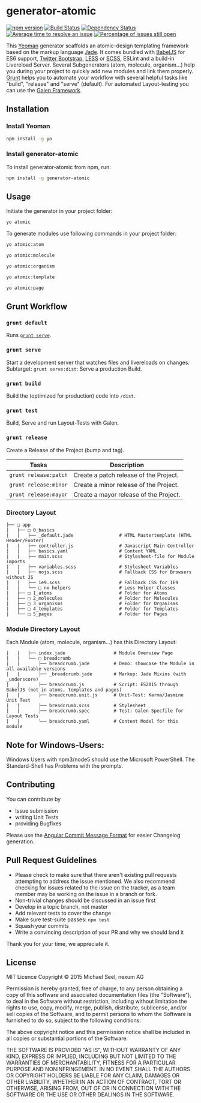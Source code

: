 # generator-atomic
[![npm version](https://badge.fury.io/js/generator-atomic.svg)](https://badge.fury.io/js/generator-atomic)
[![Build Status](https://travis-ci.org/nexumAG/generator-atomic.svg?branch=master)](https://travis-ci.org/nexumAG/generator-atomic) 
[![Dependency Status](https://david-dm.org/nexumAG/generator-atomic.svg)](https://david-dm.org/nexumAG/generator-atomic)
[![Average time to resolve an issue](http://isitmaintained.com/badge/resolution/nexumAg/generator-atomic.svg)](http://isitmaintained.com/project/nexumAG/generator-atomic "Average time to resolve an issue")
[![Percentage of issues still open](http://isitmaintained.com/badge/open/nexumAg/generator-atomic.svg)](http://isitmaintained.com/project/nexumAG/generator-atomic "Percentage of issues still open")

This [Yeoman](http://yeoman.io) generator scaffolds an atomic-design templating framework based on the markup language [Jade](http://http://jade-lang.com/).
It comes bundled with [BabelJS](http://babeljs.io/) for ES6 support, [Twitter Bootstrap](http://getbootstrap.com/), [LESS](http://www.lesscss.org/) or [SCSS](http://sass-lang.com/), ESLint and a build-in Livereload Server. 
Several Subgenerators (atom, molecule, organism...) help you during your project to quickly add new modules and link them properly.
[Grunt](http://gruntjs.com/) helps you to automate your workflow with several helpful tasks like "build", "release" and "serve" (default). For automated Layout-testing you can use the [Galen Framework](http://galenframework.com/).


## Installation

### Install Yeoman

```bash
npm install -g yo
```

### Install generator-atomic

To install generator-atomic from npm, run:

```bash
npm install -g generator-atomic
```

## Usage

Initiate the generator in your project folder:

```bash
yo atomic
```

To generate modules use following commands in your project folder:

```bash
yo atomic:atom
```

```bash
yo atomic:molecule
```

```bash
yo atomic:organism
```

```bash
yo atomic:template
```

```bash
yo atomic:page
```

## Grunt Workflow

### `grunt default`
Runs [`grunt serve`](#grunt-serve).

### `grunt serve`
Start a development server that watches files and livereloads on changes.
Subtarget: `grunt serve:dist`: Serve a production Build.

### `grunt build`
Build the (optimized for production) code into `/dist`.

### `grunt test`
Build, Serve and run Layout-Tests with Galen.

### `grunt release`
Create a Release of the Project (bump and tag).

|Tasks| Description
|---------|-------
| `grunt release:patch` | Create a patch release of the Project.
| `grunt release:minor` | Create a minor release of the Project.
| `grunt release:mayor` | Create a mayor release of the Project.

### Directory Layout
```
├── □ app                                   
|   ├── □ 0_basics                        
|   |   ├── _default.jade                 # HTML Mastertemplate (HTML Header/Footer)
|   |   ├── controller.js                 # Javascript Main Controller 
|   |   ├── basics.yaml                   # Content YAML
|   |   ├── main.scss                     # Stylesheet-file for Module imports
|   |   ├── variables.scss                # Stylesheet Variables
|   |   ├── nojs.scss                     # Fallback CSS for Browsers without JS
|   |   ├── ie9.scss                      # Fallback CSS for IE9
|   |   └── □ nx helpers                  # Less Helper Classes
|   ├── □ 1_atoms                         # Folder for Atoms
|   ├── □ 2_molecules                     # Folder for Molecules
|   ├── □ 3_organisms                     # Folder for Organisms
|   ├── □ 4_templates                     # Folder for Templates
|   └── □ 5_pages                         # Folder for Pages
```

### Module Directory Layout
Each Module (atom, molecule, organism...) has this Directory Layout:
```
|   |   ├── index.jade                  # Module Overview Page
|   |   └── □ breadcrumb                  
|   |       ├── breadcrumb.jade         # Demo: showcase the Module in all available versions
|   |       ├── _breadcrumb.jade        # Markup: Jade Mixins (with _underscore)
|   |       ├── breadcrumb.js           # Script: ES2015 through BabelJS (not in atoms, templates and pages)
|   |       ├── breadcrumb.unit.js      # Unit-Test: Karma/Jasmine Unit Test
|   |       ├── breadcrumb.scss         # Stylesheet
|   |       ├── breadcrumb.spec         # Test: Galen Specfile for Layout Tests
|   |       └── breadcrumb.yaml         # Content Model for this module
```

## Note for Windows-Users:
Windows Users with npm3/node5 should use the Microsoft PowerShell.
The Standard-Shell has Problems with the prompts.

## Contributing

You can contribute by  

* Issue submission
* writing Unit Tests
* providing Bugfixes

Please use the [Angular Commit Message Format](https://github.com/angular/angular.js/blob/master/CONTRIBUTING.md#commit-message-format) for easier Changelog generation.

## Pull Request Guidelines

* Please check to make sure that there aren't existing pull requests attempting to address the issue mentioned. We also recommend checking for issues related to the issue on the tracker, as a team member may be working on the issue in a branch or fork.
* Non-trivial changes should be discussed in an issue first
* Develop in a topic branch, not master
* Add relevant tests to cover the change
* Make sure test-suite passes: `npm test`
* Squash your commits
* Write a convincing description of your PR and why we should land it


Thank you for your time, we appreciate it.

## License

MIT Licence
Copyright © 2015  Michael Seel, nexum AG

Permission is hereby granted, free of charge, to any person obtaining a copy
of this software and associated documentation files (the "Software"), to deal
in the Software without restriction, including without limitation the rights
to use, copy, modify, merge, publish, distribute, sublicense, and/or sell
copies of the Software, and to permit persons to whom the Software is
furnished to do so, subject to the following conditions:

The above copyright notice and this permission notice shall be included in
all copies or substantial portions of the Software.

THE SOFTWARE IS PROVIDED "AS IS", WITHOUT WARRANTY OF ANY KIND, EXPRESS OR
IMPLIED, INCLUDING BUT NOT LIMITED TO THE WARRANTIES OF MERCHANTABILITY,
FITNESS FOR A PARTICULAR PURPOSE AND NONINFRINGEMENT. IN NO EVENT SHALL THE
AUTHORS OR COPYRIGHT HOLDERS BE LIABLE FOR ANY CLAIM, DAMAGES OR OTHER
LIABILITY, WHETHER IN AN ACTION OF CONTRACT, TORT OR OTHERWISE, ARISING FROM,
OUT OF OR IN CONNECTION WITH THE SOFTWARE OR THE USE OR OTHER DEALINGS IN
THE SOFTWARE.
